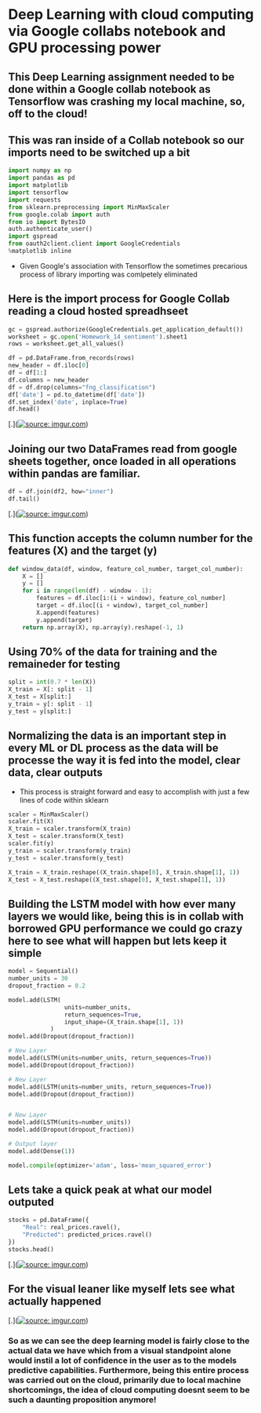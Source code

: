 # Deep Learning with cloud computing via Google collabs notebook and GPU processing power #
## This Deep Learning assignment needed to be done within a Google collab notebook as Tensorflow was crashing my local machine, so, off to the cloud! ##

## This was ran inside of a Collab notebook so our imports need to be switched up a bit ##

```python
import numpy as np
import pandas as pd
import matplotlib
import tensorflow
import requests
from sklearn.preprocessing import MinMaxScaler
from google.colab import auth
from io import BytesIO
auth.authenticate_user()
import gspread
from oauth2client.client import GoogleCredentials
%matplotlib inline
```
 - Given Google's association with Tensorflow the sometimes precarious process of library importing was comlpetely eliminated 

## Here is the import process for Google Collab reading a cloud hosted spreadhseet ##

```python
gc = gspread.authorize(GoogleCredentials.get_application_default())
worksheet = gc.open('Homework_14_sentiment').sheet1
rows = worksheet.get_all_values()

df = pd.DataFrame.from_records(rows)
new_header = df.iloc[0]
df = df[1:] 
df.columns = new_header
df = df.drop(columns="fng_classification")
df['date'] = pd.to_datetime(df['date'])
df.set_index('date', inplace=True)
df.head()
```

[.](<a href="https://imgur.com/jV3vtkA"><img src="https://i.imgur.com/jV3vtkA.jpg" title="source: imgur.com" /></a>)

## Joining our two DataFrames read from google sheets together, once loaded in all operations within pandas are familiar. ##

```python
df = df.join(df2, how="inner")
df.tail()
```

[.](<a href="https://imgur.com/HtgAtq5"><img src="https://i.imgur.com/HtgAtq5.jpg" title="source: imgur.com" /></a>)

## This function accepts the column number for the features (X) and the target (y) ##

```python
def window_data(df, window, feature_col_number, target_col_number):
    X = []
    y = []
    for i in range(len(df) - window - 1):
        features = df.iloc[i:(i + window), feature_col_number]
        target = df.iloc[(i + window), target_col_number]
        X.append(features)
        y.append(target)
    return np.array(X), np.array(y).reshape(-1, 1)
```

## Using 70% of the data for training and the remaineder for testing ##

```python
split = int(0.7 * len(X))
X_train = X[: split - 1]
X_test = X[split:]
y_train = y[: split - 1]
y_test = y[split:]
```

## Normalizing the data is an important step in every ML or DL process as the data will be processe the way it is fed into the model, clear data, clear outputs ##
 - This process is straight forward and easy to accomplish with just a few lines of code within sklearn
 
```python
scaler = MinMaxScaler()
scaler.fit(X)
X_train = scaler.transform(X_train)
X_test = scaler.transform(X_test)
scaler.fit(y)
y_train = scaler.transform(y_train)
y_test = scaler.transform(y_test)

X_train = X_train.reshape((X_train.shape[0], X_train.shape[1], 1))
X_test = X_test.reshape((X_test.shape[0], X_test.shape[1], 1))
```

## Building the LSTM model with how ever many layers we would like, being this is in collab with borrowed GPU performance we could go crazy here to see what will happen but lets keep it simple ##

```python
model = Sequential()
number_units = 30
dropout_fraction = 0.2

model.add(LSTM(
                units=number_units,
                return_sequences=True,
                input_shape=(X_train.shape[1], 1))
            )
model.add(Dropout(dropout_fraction))

# New Layer
model.add(LSTM(units=number_units, return_sequences=True))
model.add(Dropout(dropout_fraction))

# New Layer
model.add(LSTM(units=number_units, return_sequences=True))
model.add(Dropout(dropout_fraction))


# New Layer
model.add(LSTM(units=number_units))
model.add(Dropout(dropout_fraction))

# Output layer
model.add(Dense(1))
```

```python
model.compile(optimizer='adam', loss='mean_squared_error')
```

## Lets take a quick peak at what our model outputed ##

```python
stocks = pd.DataFrame({
    "Real": real_prices.ravel(),
    "Predicted": predicted_prices.ravel()
})
stocks.head()
```

[.](<a href="https://imgur.com/cfooTfl"><img src="https://i.imgur.com/cfooTfl.jpg" title="source: imgur.com" /></a>)

## For the visual leaner like myself lets see what actually happened ##

[.](<a href="https://imgur.com/WdVFnF3"><img src="https://i.imgur.com/WdVFnF3.jpg" title="source: imgur.com" /></a>)

### So as we can see the deep learning model is fairly close to the actual data we have which from a visual standpoint alone would instil a lot of confidence in the user as to the models predictive capabilities. Furthermore, being this entire process was carried out on the cloud, primarily due to local machine shortcomings, the idea of cloud computing doesnt seem to be such a daunting proposition anymore! ###
